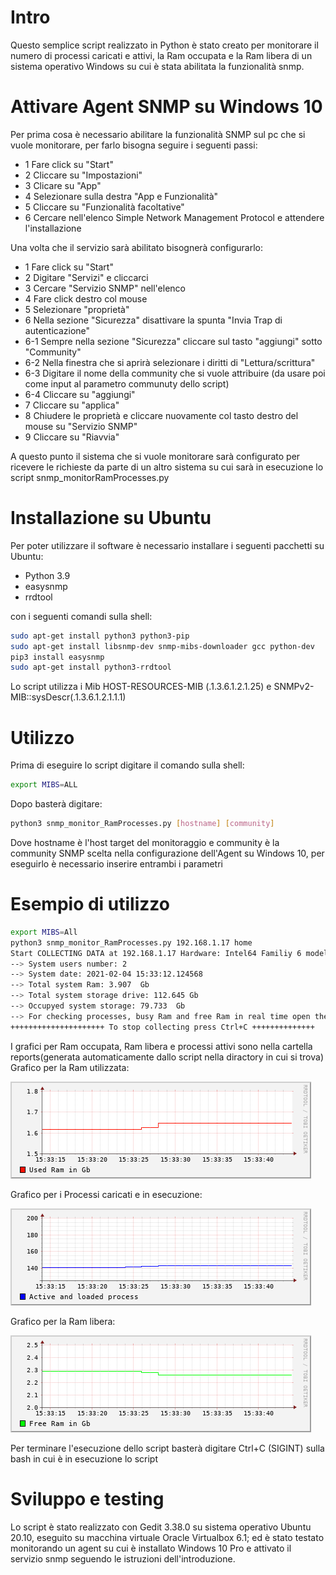 # Intro

Questo semplice script realizzato in Python è stato creato per monitorare il numero di processi caricati e attivi, la Ram occupata e la Ram libera di un sistema operativo Windows su cui è stata abilitata la funzionalità snmp.

# Attivare Agent SNMP su Windows 10
Per prima cosa è necessario abilitare la funzionalità SNMP sul pc che si vuole monitorare, per farlo bisogna seguire i seguenti passi:
- 1 Fare click su "Start"
- 2 Cliccare su "Impostazioni"
- 3 Clicare su "App"
- 4 Selezionare sulla destra "App e Funzionalità"
- 5 Cliccare su "Funzionalità facoltative"
- 6 Cercare nell'elenco Simple Network Management Protocol e attendere l'installazione

Una volta che il servizio sarà abilitato bisognerà configurarlo:

- 1 Fare click su "Start"
- 2 Digitare "Servizi" e cliccarci
- 3 Cercare "Servizio SNMP" nell'elenco
- 4 Fare click destro col mouse
- 5 Selezionare "proprietà"
- 6 Nella sezione "Sicurezza" disattivare la spunta "Invia Trap di autenticazione"
- 6-1 Sempre nella sezione "Sicurezza" cliccare sul tasto "aggiungi" sotto "Community" 
- 6-2 Nella finestra che si aprirà selezionare i diritti di "Lettura/scrittura"
- 6-3 Digitare il nome della community che si vuole attribuire (da usare poi come input al parametro communuty dello script)
- 6-4 Cliccare su "aggiungi"
- 7 Cliccare su "applica"
- 8 Chiudere le proprietà e cliccare nuovamente col tasto destro del mouse su "Servizio SNMP"
- 9 Cliccare su "Riavvia"

A questo punto il sistema che si vuole monitorare sarà configurato per ricevere le richieste da parte di un altro sistema su cui sarà in esecuzione lo script snmp_monitorRamProcesses.py

# Installazione su Ubuntu
Per poter utilizzare il software è necessario installare i seguenti pacchetti su Ubuntu:
- Python 3.9
- easysnmp
- rrdtool

con i seguenti comandi sulla shell:

```bash
sudo apt-get install python3 python3-pip
sudo apt-get install libsnmp-dev snmp-mibs-downloader gcc python-dev
pip3 install easysnmp
sudo apt-get install python3-rrdtool
```
Lo script utilizza i Mib HOST-RESOURCES-MIB (.1.3.6.1.2.1.25) e SNMPv2-MIB::sysDescr(.1.3.6.1.2.1.1.1)

# Utilizzo
Prima di eseguire lo script digitare il comando sulla shell:
```bash
export MIBS=ALL
```
Dopo basterà digitare:
```bash
python3 snmp_monitor_RamProcesses.py [hostname] [community]
```
Dove hostname è l'host target del monitoraggio e community è la community SNMP scelta nella configurazione dell'Agent su Windows 10, per eseguirlo è necessario inserire entrambi i parametri

# Esempio di utilizzo
```bash
export MIBS=All
python3 snmp_monitor_RamProcesses.py 192.168.1.17 home
Start COLLECTING DATA at 192.168.1.17 Hardware: Intel64 Familiy 6 model......
--> System users number: 2
--> System date: 2021-02-04 15:33:12.124568
--> Total system Ram: 3.907  Gb
--> Total system storage drive: 112.645 Gb
--> Occupyed system storage: 79.733  Gb
--> For checking processes, busy Ram and free Ram in real time open the .png files whit associated names in reports/
+++++++++++++++++++++ To stop collecting press Ctrl+C ++++++++++++++
```
I grafici per Ram occupata, Ram libera e processi attivi sono nella cartella reports(generata automaticamente dallo script nella diractory in cui si trova)
Grafico per la Ram utilizzata:

![alt text](https://github.com/irfanto05/Fantozzi/blob/main/ram_graph.png)

Grafico per i Processi caricati e in esecuzione:

![alt text](https://github.com/irfanto05/Fantozzi/blob/main/process_graph.png)

Grafico per la Ram libera:

![alt text](https://github.com/irfanto05/Fantozzi/blob/main/freeRam_graph.png)

Per terminare l'esecuzione dello script basterà digitare Ctrl+C (SIGINT) sulla bash in cui è in esecuzione lo script

# Sviluppo e testing
Lo script è stato realizzato con Gedit 3.38.0 su sistema operativo Ubuntu 20.10, eseguito su macchina virtuale Oracle Virtualbox 6.1;  ed è stato testato monitorando un agent su cui è installato Windows 10 Pro e attivato il servizio snmp seguendo le istruzioni dell'introduzione.
